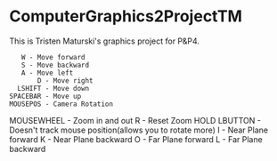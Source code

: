 # ComputerGraphics2ProjectTM
This is Tristen Maturski's graphics project for P&amp;P4.

	   W - Move forward
	   S - Move backward
	   A - Move left
           D - Move right
      LSHIFT - Move down
    SPACEBAR - Move up
    MOUSEPOS - Camera Rotation
  MOUSEWHEEL - Zoom in and out
	   R - Reset Zoom
HOLD LBUTTON - Doesn't track mouse position(allows you to rotate more)
	   I - Near Plane forward
	   K - Near Plane backward
	   O - Far Plane forward
	   L - Far Plane backward
